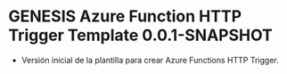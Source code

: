 # GENESIS Azure Function HTTP Trigger Template 0.0.1-SNAPSHOT
* Versión inicial de la plantilla para crear Azure Functions HTTP Trigger.
